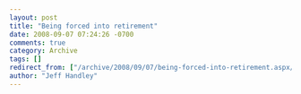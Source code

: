 ```yaml
---
layout: post
title: "Being forced into retirement"
date: 2008-09-07 07:24:26 -0700
comments: true
category: Archive
tags: []
redirect_from: ["/archive/2008/09/07/being-forced-into-retirement.aspx/"]
author: "Jeff Handley"
---
```


